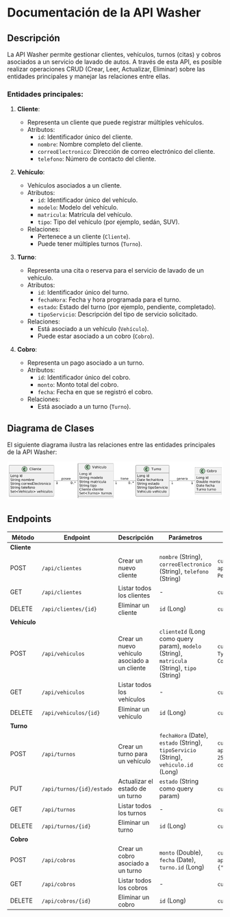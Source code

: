 
# Documentación de la API Washer

## Descripción
La API Washer permite gestionar clientes, vehículos, turnos (citas) y cobros asociados a un servicio de lavado de autos. A través de esta API, es posible realizar operaciones CRUD (Crear, Leer, Actualizar, Eliminar) sobre las entidades principales y manejar las relaciones entre ellas.

### Entidades principales:
1. **Cliente**:
    - Representa un cliente que puede registrar múltiples vehículos.
    - Atributos:
        - `id`: Identificador único del cliente.
        - `nombre`: Nombre completo del cliente.
        - `correoElectronico`: Dirección de correo electrónico del cliente.
        - `telefono`: Número de contacto del cliente.

2. **Vehículo**:
    - Vehículos asociados a un cliente.
    - Atributos:
        - `id`: Identificador único del vehículo.
        - `modelo`: Modelo del vehículo.
        - `matricula`: Matrícula del vehículo.
        - `tipo`: Tipo del vehículo (por ejemplo, sedán, SUV).
    - Relaciones:
        - Pertenece a un cliente (`Cliente`).
        - Puede tener múltiples turnos (`Turno`).

3. **Turno**:
    - Representa una cita o reserva para el servicio de lavado de un vehículo.
    - Atributos:
        - `id`: Identificador único del turno.
        - `fechaHora`: Fecha y hora programada para el turno.
        - `estado`: Estado del turno (por ejemplo, pendiente, completado).
        - `tipoServicio`: Descripción del tipo de servicio solicitado.
    - Relaciones:
        - Está asociado a un vehículo (`Vehículo`).
        - Puede estar asociado a un cobro (`Cobro`).

4. **Cobro**:
    - Representa un pago asociado a un turno.
    - Atributos:
        - `id`: Identificador único del cobro.
        - `monto`: Monto total del cobro.
        - `fecha`: Fecha en que se registró el cobro.
    - Relaciones:
        - Está asociado a un turno (`Turno`).

## Diagrama de Clases
El siguiente diagrama ilustra las relaciones entre las entidades principales de la API Washer:

![Diagrama de Clases](/images/UMLWasher.png)

## Endpoints

| **Método** | **Endpoint**               | **Descripción**                               | **Parámetros**                                                                                  | **Ejemplo CURL**                                                                                                                                                      |
|------------|----------------------------|-----------------------------------------------|-------------------------------------------------------------------------------------------------|--------------------------------------------------------------------------------------------------------------------------------------------------------------------|
| **Cliente** |
| POST       | `/api/clientes`           | Crear un nuevo cliente                        | `nombre` (String), `correoElectronico` (String), `telefono` (String)                            | `curl -X POST http://localhost:8080/api/clientes -H 'Content-Type: application/json' -d '{"nombre":"Juan Perez","correoElectronico":"juan.perez@example.com","telefono":"123456789"}'` |
| GET        | `/api/clientes`           | Listar todos los clientes                    | -                                                                                               | `curl -X GET http://localhost:8080/api/clientes`                                                                                                                   |
| DELETE     | `/api/clientes/{id}`      | Eliminar un cliente                          | `id` (Long)                                                                                     | `curl -X DELETE http://localhost:8080/api/clientes/1`                                                                                                               |
| **Vehículo** |
| POST       | `/api/vehiculos`          | Crear un nuevo vehículo asociado a un cliente | `clienteId` (Long como query param), `modelo` (String), `matricula` (String), `tipo` (String)   | `curl -X POST "http://localhost:8080/api/vehiculos?clienteId=1" -H 'Content-Type: application/json' -d '{"modelo":"Toyota Corolla","matricula":"ABC123","tipo":"Sedán"}'` |
| GET        | `/api/vehiculos`          | Listar todos los vehículos                   | -                                                                                               | `curl -X GET http://localhost:8080/api/vehiculos`                                                                                                                  |
| DELETE     | `/api/vehiculos/{id}`     | Eliminar un vehículo                         | `id` (Long)                                                                                     | `curl -X DELETE http://localhost:8080/api/vehiculos/1`                                                                                                              |
| **Turno** |
| POST       | `/api/turnos`             | Crear un turno para un vehículo              | `fechaHora` (Date), `estado` (String), `tipoServicio` (String), `vehiculo.id` (Long)            | `curl -X POST http://localhost:8080/api/turnos -H 'Content-Type: application/json' -d '{"fechaHora":"2024-12-25T15:00:00","estado":"pendiente","tipoServicio":"lavado completo","vehiculo":{"id":1}}'` |
| PUT        | `/api/turnos/{id}/estado` | Actualizar el estado de un turno             | `estado` (String como query param)                                                             | `curl -X PUT "http://localhost:8080/api/turnos/1/estado?estado=completado"`                                                                                          |
| GET        | `/api/turnos`             | Listar todos los turnos                      | -                                                                                               | `curl -X GET http://localhost:8080/api/turnos`                                                                                                                     |
| DELETE     | `/api/turnos/{id}`        | Eliminar un turno                            | `id` (Long)                                                                                     | `curl -X DELETE http://localhost:8080/api/turnos/1`                                                                                                                 |
| **Cobro** |
| POST       | `/api/cobros`             | Crear un cobro asociado a un turno           | `monto` (Double), `fecha` (Date), `turno.id` (Long)                                            | `curl -X POST http://localhost:8080/api/cobros -H 'Content-Type: application/json' -d '{"monto":200.00,"fecha":"2024-12-25T17:00:00","turno":{"id":1}}'`            |
| GET        | `/api/cobros`             | Listar todos los cobros                      | -                                                                                               | `curl -X GET http://localhost:8080/api/cobros`                                                                                                                     |
| DELETE     | `/api/cobros/{id}`        | Eliminar un cobro                            | `id` (Long)                                                                                     | `curl -X DELETE http://localhost:8080/api/cobros/1`                                                                                                                 |

